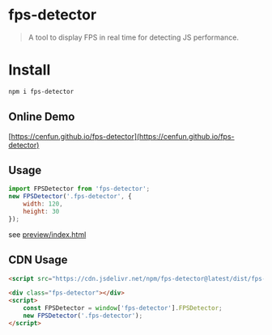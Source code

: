 # fps-detector
> A tool to display FPS in real time for detecting JS performance.
# Install
```sh
npm i fps-detector
```

## Online Demo
[https://cenfun.github.io/fps-detector](https://cenfun.github.io/fps-detector)

## Usage
```js
import FPSDetector from 'fps-detector';
new FPSDetector('.fps-detector', {
    width: 120,
    height: 30
});
```
see [preview/index.html](preview/index.html)

## CDN Usage
```html
<script src="https://cdn.jsdelivr.net/npm/fps-detector@latest/dist/fps-detector.js"></script>

<div class="fps-detector"></div>
<script>
    const FPSDetector = window['fps-detector'].FPSDetector;
    new FPSDetector('.fps-detector');
</script> 
```